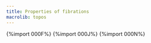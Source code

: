 ```yaml
---
title: Properties of fibrations
macrolib: topos
---
```


{%import 000F%}
{%import 000J%}
{%import 000N%}

